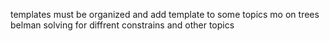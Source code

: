 templates must be organized and add template to some topics 
mo on trees 
belman
solving for diffrent constrains
and other topics
